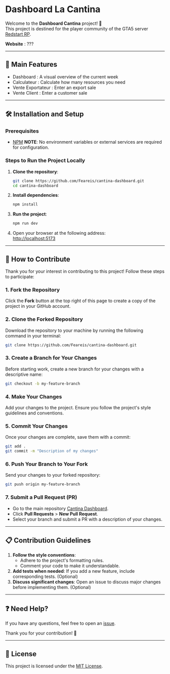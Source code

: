 ﻿# Dashboard La Cantina

Welcome to the **Dashboard Cantina** project! 🎉  
This project is destined for the player community of the GTA5 server [Redstart RP](https://site.redstartrp.fr).

**Website** : ???

---

## 🚀 Main Features

-   Dashboard : A visual overview of the current week
-   Calculateur : Calculate how many resources you need
-   Vente Exportateur : Enter an export sale 
-   Vente Client : Enter a customer sale

---

## 🛠️ Installation and Setup

### Prerequisites

-   [NPM](https://docs.npmjs.com/downloading-and-installing-node-js-and-npm)
    **NOTE**: No environment variables or external services are required for configuration.

### Steps to Run the Project Locally

1. **Clone the repository**:

    ```bash
    git clone https://github.com/Feareis/cantina-dashboard.git
    cd cantina-dashboard
    ```

2. **Install dependencies**:

    ```bash
    npm install
    ```

3. **Run the project**:

    ```bash
    npm run dev
    ```

4. Open your browser at the following address:  
   [http://localhost:5173](http://localhost:5173)

---

## 🚀 How to Contribute

Thank you for your interest in contributing to this project! Follow these steps to participate:

### 1. Fork the Repository

Click the **Fork** button at the top right of this page to create a copy of the project in your GitHub account.

### 2. Clone the Forked Repository

Download the repository to your machine by running the following command in your terminal:

```bash
git clone https://github.com/Feareis/cantina-dashboard.git
```

### 3. Create a Branch for Your Changes

Before starting work, create a new branch for your changes with a descriptive name:

```bash
git checkout -b my-feature-branch
```

### 4. Make Your Changes

Add your changes to the project. Ensure you follow the project's style guidelines and conventions.

### 5. Commit Your Changes

Once your changes are complete, save them with a commit:

```bash
git add .
git commit -m "Description of my changes"
```

### 6. Push Your Branch to Your Fork

Send your changes to your forked repository:

```bash
git push origin my-feature-branch
```

### 7. Submit a Pull Request (PR)

-   Go to the main repository [Cantina Dashboard]( https://github.com/Feareis/cantina-dashboard).
-   Click **Pull Requests** > **New Pull Request**.
-   Select your branch and submit a PR with a description of your changes.

---

## 📋 Contribution Guidelines

1. **Follow the style conventions**:
    - Adhere to the project's formatting rules.
    - Comment your code to make it understandable.
2. **Add tests when needed**: If you add a new feature, include corresponding tests. (Optional)
3. **Discuss significant changes**: Open an issue to discuss major changes before implementing them. (Optional)

---

## ❓ Need Help?

If you have any questions, feel free to open an [issue](https://github.com/Feareis/cantina-dashboard/issues).

Thank you for your contribution! 🌟

---

## 📄 License

This project is licensed under the [MIT License](./LICENSE).
